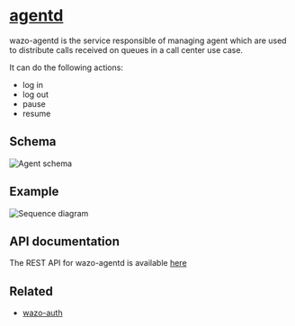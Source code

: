 # [agentd](https://github.com/wazo-pbx/wazo-agentd)

wazo-agentd is the service responsible of managing agent which are used to distribute calls received on queues in a call center use case.

It can do the following actions:

* log in
* log out
* pause
* resume

## Schema

![Agent schema](diagram.svg)

## Example

![Sequence diagram](sequence-diagram.svg)

## API documentation

The REST API for wazo-agentd is available [here](http://developers.wazo.io/api/agent.html)

## Related

* [wazo-auth](authentication.html)

